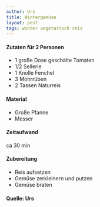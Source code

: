 ```yaml
---
author: Urs
title: Wintergemüse
layout: post
tags: winter vegetarisch reis
---
```

#### Zutaten für 2 Personen
 * 1 große Dose geschälte Tomaten
 * 1/2 Sellerie
 * 1 Knolle Fenchel
 * 3 Mohrrüben
 * 2 Tassen Naturreis

#### Material
 * Große Pfanne
 * Messer

#### Zeitaufwand
 ca 30 min

#### Zubereitung
 * Reis aufsetzen
 * Gemüse zerkleinern und putzen
 * Gemüse braten

#### Quelle: Urs
